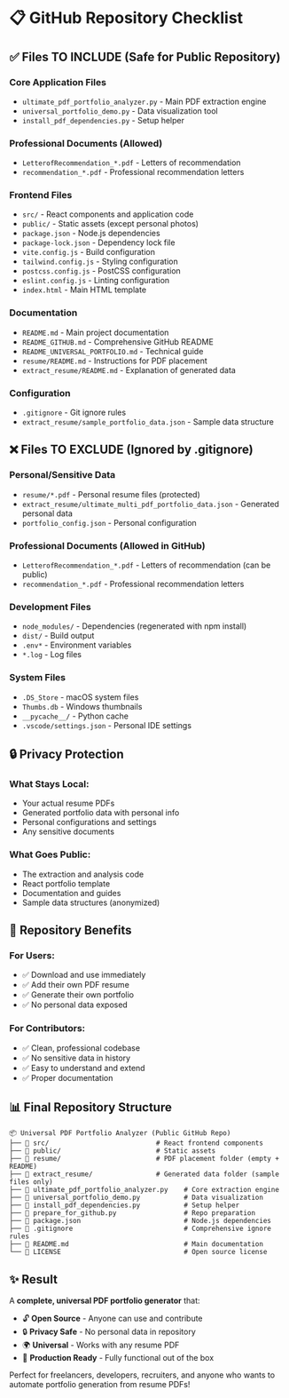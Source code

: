 # 📋 GitHub Repository Checklist

## ✅ Files TO INCLUDE (Safe for Public Repository)

### Core Application Files
- `ultimate_pdf_portfolio_analyzer.py` - Main PDF extraction engine
- `universal_portfolio_demo.py` - Data visualization tool
- `install_pdf_dependencies.py` - Setup helper

### Professional Documents (Allowed)
- `LetterofRecommendation_*.pdf` - Letters of recommendation
- `recommendation_*.pdf` - Professional recommendation letters

### Frontend Files
- `src/` - React components and application code
- `public/` - Static assets (except personal photos)
- `package.json` - Node.js dependencies
- `package-lock.json` - Dependency lock file
- `vite.config.js` - Build configuration
- `tailwind.config.js` - Styling configuration
- `postcss.config.js` - PostCSS configuration
- `eslint.config.js` - Linting configuration
- `index.html` - Main HTML template

### Documentation
- `README.md` - Main project documentation
- `README_GITHUB.md` - Comprehensive GitHub README
- `README_UNIVERSAL_PORTFOLIO.md` - Technical guide
- `resume/README.md` - Instructions for PDF placement
- `extract_resume/README.md` - Explanation of generated data

### Configuration
- `.gitignore` - Git ignore rules
- `extract_resume/sample_portfolio_data.json` - Sample data structure

## ❌ Files TO EXCLUDE (Ignored by .gitignore)

### Personal/Sensitive Data
- `resume/*.pdf` - Personal resume files (protected)
- `extract_resume/ultimate_multi_pdf_portfolio_data.json` - Generated personal data
- `portfolio_config.json` - Personal configuration

### Professional Documents (Allowed in GitHub)
- `LetterofRecommendation_*.pdf` - Letters of recommendation (can be public)
- `recommendation_*.pdf` - Professional recommendation letters

### Development Files
- `node_modules/` - Dependencies (regenerated with npm install)
- `dist/` - Build output
- `.env*` - Environment variables
- `*.log` - Log files

### System Files
- `.DS_Store` - macOS system files
- `Thumbs.db` - Windows thumbnails
- `__pycache__/` - Python cache
- `.vscode/settings.json` - Personal IDE settings

## 🔒 Privacy Protection

### What Stays Local:
- Your actual resume PDFs
- Generated portfolio data with personal info
- Personal configurations and settings
- Any sensitive documents

### What Goes Public:
- The extraction and analysis code
- React portfolio template
- Documentation and guides
- Sample data structures (anonymized)

## 🚀 Repository Benefits

### For Users:
- ✅ Download and use immediately
- ✅ Add their own PDF resume
- ✅ Generate their own portfolio
- ✅ No personal data exposed

### For Contributors:
- ✅ Clean, professional codebase
- ✅ No sensitive data in history
- ✅ Easy to understand and extend
- ✅ Proper documentation

## 📊 Final Repository Structure

```
📦 Universal PDF Portfolio Analyzer (Public GitHub Repo)
├── 📁 src/                           # React frontend components
├── 📁 public/                        # Static assets
├── 📁 resume/                        # PDF placement folder (empty + README)
├── 📁 extract_resume/                # Generated data folder (sample files only)
├── 🐍 ultimate_pdf_portfolio_analyzer.py    # Core extraction engine
├── 🐍 universal_portfolio_demo.py           # Data visualization
├── 🐍 install_pdf_dependencies.py           # Setup helper
├── 🐍 prepare_for_github.py                 # Repo preparation
├── 📄 package.json                          # Node.js dependencies
├── 📄 .gitignore                            # Comprehensive ignore rules
├── 📄 README.md                             # Main documentation
└── 📄 LICENSE                               # Open source license
```

## ✨ Result

A **complete, universal PDF portfolio generator** that:
- 🔓 **Open Source** - Anyone can use and contribute
- 🔒 **Privacy Safe** - No personal data in repository
- 🌍 **Universal** - Works with any resume PDF
- 🚀 **Production Ready** - Fully functional out of the box

Perfect for freelancers, developers, recruiters, and anyone who wants to automate portfolio generation from resume PDFs!
